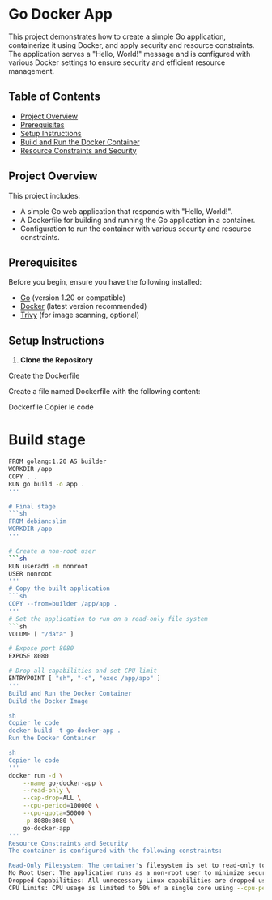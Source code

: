 # Go Docker App

This project demonstrates how to create a simple Go application, containerize it using Docker, and apply security and resource constraints. The application serves a "Hello, World!" message and is configured with various Docker settings to ensure security and efficient resource management.

## Table of Contents

- [Project Overview](#project-overview)
- [Prerequisites](#prerequisites)
- [Setup Instructions](#setup-instructions)
- [Build and Run the Docker Container](#build-and-run-the-docker-container)
- [Resource Constraints and Security](#resource-constraints-and-security)

## Project Overview

This project includes:
- A simple Go web application that responds with "Hello, World!".
- A Dockerfile for building and running the Go application in a container.
- Configuration to run the container with various security and resource constraints.

## Prerequisites

Before you begin, ensure you have the following installed:
- [Go](https://golang.org/dl/) (version 1.20 or compatible)
- [Docker](https://docs.docker.com/get-docker/) (latest version recommended)
- [Trivy](https://aquasecurity.github.io/trivy/latest/) (for image scanning, optional)

## Setup Instructions

1. **Clone the Repository**



Create the Dockerfile

Create a file named Dockerfile with the following content:

Dockerfile
Copier le code
# Build stage
```sh 
FROM golang:1.20 AS builder
WORKDIR /app
COPY . .
RUN go build -o app .
'''

# Final stage
```sh
FROM debian:slim
WORKDIR /app
'''

# Create a non-root user
```sh
RUN useradd -m nonroot
USER nonroot
'''
# Copy the built application
```sh
COPY --from=builder /app/app .
'''
# Set the application to run on a read-only file system
```sh
VOLUME [ "/data" ]

# Expose port 8080
EXPOSE 8080

# Drop all capabilities and set CPU limit
ENTRYPOINT [ "sh", "-c", "exec /app/app" ]
'''
Build and Run the Docker Container
Build the Docker Image

sh
Copier le code
docker build -t go-docker-app .
Run the Docker Container

sh
Copier le code
'''
docker run -d \
    --name go-docker-app \
    --read-only \
    --cap-drop=ALL \
    --cpu-period=100000 \
    --cpu-quota=50000 \
    -p 8080:8080 \
    go-docker-app
'''
Resource Constraints and Security
The container is configured with the following constraints:

Read-Only Filesystem: The container's filesystem is set to read-only to enhance security.
No Root User: The application runs as a non-root user to minimize security risks.
Dropped Capabilities: All unnecessary Linux capabilities are dropped using --cap-drop=ALL.
CPU Limits: CPU usage is limited to 50% of a single core using --cpu-period and --cpu-quota.
